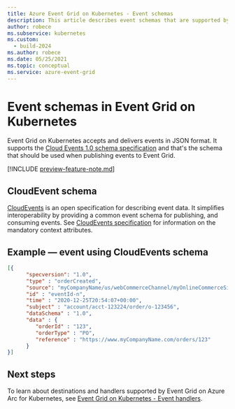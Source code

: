 ```yaml
---
title: Azure Event Grid on Kubernetes - Event schemas
description: This article describes event schemas that are supported by Event Grid on Azure Arc for Kubernetes
author: robece
ms.subservice: kubernetes
ms.custom:
  - build-2024
ms.author: robece
ms.date: 05/25/2021
ms.topic: conceptual
ms.service: azure-event-grid
---
```


# Event schemas in Event Grid on Kubernetes
Event Grid on Kubernetes accepts and delivers events in JSON format. It supports the [Cloud Events 1.0 schema specification](https://github.com/cloudevents/spec/blob/v1.0/spec.md) and that's the schema that should be used when publishing events to Event Grid. 

[!INCLUDE [preview-feature-note.md](../includes/preview-feature-note.md)]



## CloudEvent schema
[CloudEvents](https://cloudevents.io/) is an open specification for describing event data. It simplifies interoperability by providing a common event schema for publishing, and consuming events. See [CloudEvents specification](https://github.com/cloudevents/spec/blob/main/cloudevents/formats/json-format.md#3-envelope) for information on the mandatory context attributes.

## Example — event using CloudEvents schema

```json
[{
      "specversion": "1.0",
      "type" : "orderCreated",
      "source": "myCompanyName/us/webCommerceChannel/myOnlineCommerceSiteBrandName",
      "id" : "eventId-n",
      "time" : "2020-12-25T20:54:07+00:00",
      "subject" : "account/acct-123224/order/o-123456",
      "dataSchema" : "1.0",
      "data" : {
         "orderId" : "123",
         "orderType" : "PO",
         "reference" : "https://www.myCompanyName.com/orders/123"
      }
}]
```

## Next steps
To learn about destinations and handlers supported by Event Grid on Azure Arc for Kubernetes, see [Event Grid on Kubernetes - Event handlers](event-handlers.md).
